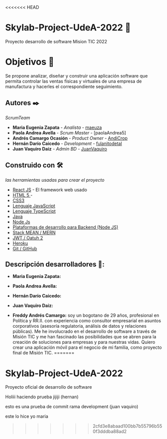 <<<<<<< HEAD
# Skylab-Project-UdeA-2022 🚀
Proyecto desarrollo de software Mision TIC 2022

# Objetivos 🎯
Se propone analizar, diseñar y construir una aplicación software que permita 
controlar las ventas físicas y virtuales de una empresa de manufactura y hacerles 
el correspondiente seguimiento.

## Autores ✒️

_ScrumTeam_

* **Maria Eugenia Zapata** - *Analista* - [maeuza](https://github.com/maeuza)
* **Paola Andrea Avella** - *Scrum Master* - [paolaAndrea5]
* **Andrés Camargo Ocasión** - *Product Owner* - [AndiCrop](https://github.com/AndiCrop)
* **Hernán Darío Caicedo** - *Development* - [fulanitodetal](#fulanito-de-tal)
* **Juan Vaquiro Daiz** - *Admin BD* - [JuanVaquiro](https://github.com/JuanVaquiro)


## Construido con 🛠️

 _las herramientas usadas para crear el proyecto_

* [React JS]() - El framework web usado
* [HTML 5 ]()  - 
* [CSS3 ]()
* [Lenguaje JavaScript]()
* [Lenguaje TypeScript ]()
* [Java]()
* [Node Js]()
* [Plataformas de desarrollo para Backend (Node JS)]()
* [Stack MEAN / MERN]()
* [JWT / Oatuh 2]()
* [Heroku]()
* [Git / GitHub]()

## Descripción desarrolladores 📑:

* **Maria Eugenia Zapata:**

* **Paola Andrea Avella:**

* **Hernán Darío Caicedo:**

* **Juan Vaquiro Daiz:**

* **Freddy Andrés Camargo:** soy un bogotano de 29 años, profesional en Política y RR.II. con experiencia como consultor empresarial en asuntos corporativos (asesoría regulatoria, análisis de datos y relaciones públicas). Me he involucrado en el desarrollo de software a través de Misión TIC y me han fascinado las posibilidades que se abren para la creación de soluciones para empresas y para nuestras vidas. Quiero crear una aplicación móvil para el negocio de mi familia, como proyecto final de Misión TIC.
=======
# Skylab-Project-UdeA-2022
Proyecto oficial de desarrollo de software 



Holiii haciendo prueba  jijiji (hernan)

esto es una prueba de commit rama development (juan vaquiro)

este lo hice yo maria 
>>>>>>> 2cfd3e8abaad100bb7b55796b550f3dddba88ad2
